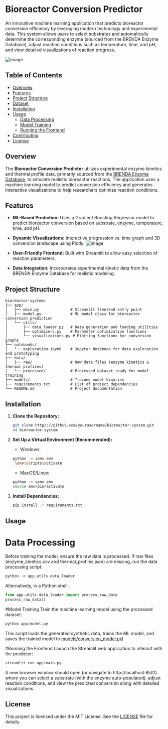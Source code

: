 # Bioreactor Conversion Predictor

An innovative machine learning application that predicts bioreactor conversion efficiency by leveraging modern technology and experimental data. This system allows users to select substrates and automatically determine the corresponding enzyme (sourced from the BRENDA Enzyme Database), adjust reaction conditions such as temperature, time, and pH, and view detailed visualizations of reaction progress.

![image](https://github.com/user-attachments/assets/15453073-10cf-47b5-b5e2-10740493a756)


## Table of Contents

- [Overview](#overview)
- [Features](#features)
- [Project Structure](#project-structure)
- [Dataset](#dataset)
- [Installation](#installation)
- [Usage](#usage)
  - [Data Processing](#data-processing)
  - [Model Training](#model-training)
  - [Running the Frontend](#running-the-frontend)
- [Contributing](#contributing)
- [License](#license)

## Overview

The **Bioreactor Conversion Predictor** utilizes experimental enzyme kinetics and thermal profile data, primarily sourced from the [BRENDA Enzyme Database](https://www.brenda-enzymes.org/), to simulate realistic bioreactor reactions. The application uses a machine learning model to predict conversion efficiency and generates interactive visualizations to help researchers optimize reaction conditions.

## Features

- **ML-Based Prediction:** Uses a Gradient Boosting Regressor model to predict bioreactor conversion based on substrate, enzyme, temperature, time, and pH.
- **Dynamic Visualizations:** Interactive progression vs. time graph and 3D conversion landscape using Plotly.
  ![image](https://github.com/user-attachments/assets/c2e0a8c7-2cb7-45d2-9464-116d725321db)

- **User-Friendly Frontend:** Built with Streamlit to allow easy selection of reaction parameters.
- **Data Integration:** Incorporates experimental kinetic data from the BRENDA Enzyme Database for realistic modeling.

## Project Structure

```plaintext
bioreactor-system/
├── app/
│   ├── main.py              # Streamlit frontend entry point
│   ├── model.py             # ML model class for bioreactor conversion prediction
│   └── utils/
│       ├── data_loader.py   # Data generation and loading utilities
│       ├── optimizers.py    # Parameter optimization functions
│       └── visualizations.py # Plotting functions for conversion graphs
├── notebooks/
│   └── exploration.ipynb    # Jupyter Notebook for data exploration and prototyping
├── data/
│   ├── raw/                 # Raw data files (enzyme kinetics & thermal profiles)
│   └── processed/           # Processed dataset ready for model training
├── models/                  # Trained model binaries
├── requirements.txt         # List of project dependencies
└── README.md                # Project documentation
```

## Installation

1. **Clone the Repository:**

   ```bash
   git clone https://github.com/yourusername/bioreactor-system.git
   cd bioreactor-system
   ```

2. **Set Up a Virtual Environment (Recommended):**
   * Windows:
    ```bash
    python -m venv env
    .\env\Scripts\activate
    ```
   * MacOS/Linux:
    ```bash
    python -m venv env
    source env/bin/activate
    ```  
3. **Install Dependencies:**
   ```bash
   pip install -r requirements.txt
   ```
## Usage

# Data Processing
Before training the model, ensure the raw data is processed. If raw files (enzyme_kinetics.csv and thermal_profiles.json) are missing, run the data processing script:
```bash
python -m app.utils.data_loader
```
Alternatively, in a Python shell:
```py
from app.utils.data_loader import process_raw_data
process_raw_data()
```

#Model Training
Train the machine learning model using the processed dataset:
```py
python app/model.py
```
This script loads the generated synthetic data, trains the ML model, and saves the trained model to [models/conversion_model.pkl](#models)

#Running the Frontend
Launch the Streamlit web application to interact with the predictor:
```py
streamlit run app/main.py
```
A new browser window should open (or navigate to http://localhost:8501) where you can select a substrate (with the enzyme auto-populated), adjust reaction conditions, and view the predicted conversion along with detailed visualizations.

## License
This project is licensed under the MIT License. See the [LICENSE](#license) file for details.
